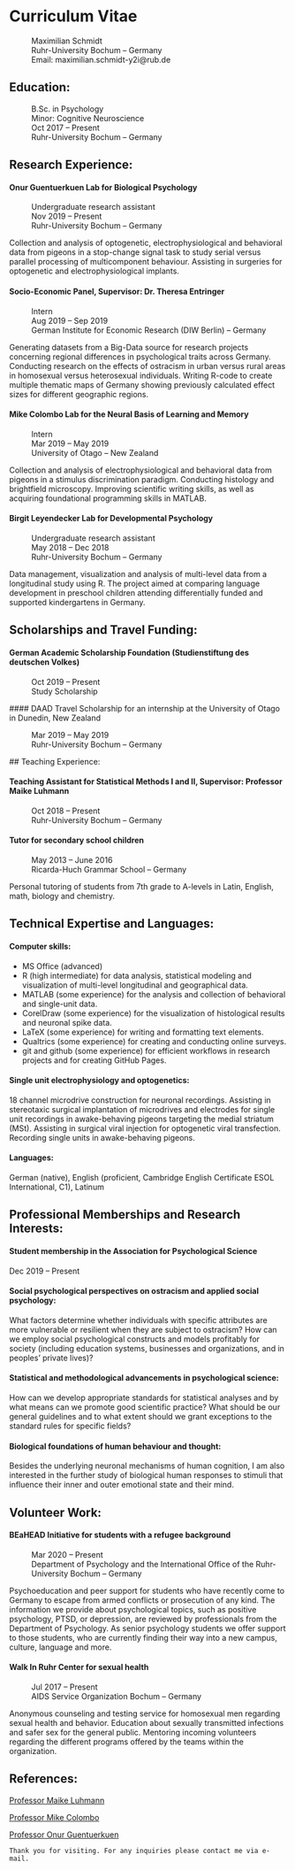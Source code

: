 # Curriculum Vitae

<dd>Maximilian Schmidt</dd>
<dd>Ruhr-University Bochum – Germany</dd>
<dd>Email: maximilian.schmidt-y2i@rub.de</dd>

## Education:

<dd>B.Sc. in Psychology</dd>
<dd>Minor: Cognitive Neuroscience</dd>
<dd>Oct 2017 – Present</dd>
<dd>Ruhr-University Bochum – Germany</dd>

## Research Experience:

#### Onur Guentuerkuen Lab for Biological Psychology

<dd>Undergraduate research assistant</dd>
<dd>Nov 2019 – Present</dd>
<dd>Ruhr-University Bochum – Germany</dd> 

Collection and analysis of optogenetic, electrophysiological and behavioral data from pigeons in a stop-change signal task to study serial versus parallel processing of multicomponent behaviour. Assisting in surgeries for optogenetic and electrophysiological implants. 

#### Socio-Economic Panel, Supervisor: Dr. Theresa Entringer

<dd>Intern</dd>
<dd>Aug 2019 – Sep 2019</dd>
<dd>German Institute for Economic Research (DIW Berlin) – Germany</dd>

Generating datasets from a Big-Data source for research projects concerning regional differences in psychological traits across Germany. Conducting research on the effects of ostracism in urban versus rural areas in homosexual versus heterosexual individuals. Writing R-code to create multiple thematic maps of Germany showing previously calculated effect sizes for different geographic regions.

#### Mike Colombo Lab for the Neural Basis of Learning and Memory 

<dd>Intern</dd>
<dd>Mar 2019 – May 2019</dd>
<dd>University of Otago – New Zealand</dd>

Collection and analysis of electrophysiological and behavioral data from pigeons in a stimulus discrimination paradigm. Conducting histology and brightfield microscopy. Improving scientific writing skills, as well as acquiring foundational programming skills in MATLAB.

#### Birgit Leyendecker Lab for Developmental Psychology

<dd>Undergraduate research assistant</dd>
<dd>May 2018 – Dec 2018</dd>
<dd>Ruhr-University Bochum – Germany</dd>

Data management, visualization and analysis of multi-level data from a longitudinal study using R. The project aimed at comparing language development in preschool children attending differentially funded and supported kindergartens in Germany.

## Scholarships and Travel Funding:

#### German Academic Scholarship Foundation (Studienstiftung des deutschen Volkes)
<dl>
<dd>Oct 2019 – Present</dd>
<dd>Study Scholarship</dd>
</dl>
#### DAAD Travel Scholarship for an internship at the University of Otago in Dunedin, New Zealand
<dl>
<dd>Mar 2019 – May 2019</dd>
<dd>Ruhr-University Bochum – Germany</dd>
</dl>
## Teaching Experience:

#### Teaching Assistant for Statistical Methods I and II, Supervisor: Professor Maike Luhmann

<dd>Oct 2018 – Present</dd>
<dd>Ruhr-University Bochum – Germany</dd>

#### Tutor for secondary school children

<dd>May 2013 – June 2016</dd>
<dd>Ricarda-Huch Grammar School – Germany</dd>

Personal tutoring of students from 7th grade to A-levels in Latin, English, math, biology and chemistry.

## Technical Expertise and Languages:

#### Computer skills: 
*   MS Office (advanced)
*   R (high intermediate) for data analysis, statistical modeling and visualization of multi-level longitudinal and geographical data. 
*   MATLAB (some experience) for the analysis and collection of behavioral and single-unit data. 
*   CorelDraw (some experience) for the visualization of histological results and neuronal spike data. 
*   LaTeX (some experience) for writing and formatting text elements. 
*   Qualtrics (some experience) for creating and conducting online surveys.
*   git and github (some experience) for efficient workflows in research projects and for creating GitHub Pages.

#### Single unit electrophysiology and optogenetics: 
18 channel microdrive construction for neuronal recordings. Assisting in stereotaxic surgical implantation of microdrives and electrodes for single unit recordings in awake-behaving pigeons targeting the medial striatum (MSt). Assisting in surgical viral injection for optogenetic viral transfection. Recording single units in awake-behaving pigeons.

#### Languages: 
German (native), English (proficient, Cambridge English Certificate ESOL International, C1), Latinum

## Professional Memberships and Research Interests:

#### Student membership in the Association for Psychological Science
Dec 2019 – Present 

#### Social psychological perspectives on ostracism and applied social psychology: 
What factors determine whether individuals with specific attributes are more vulnerable or resilient when they are subject to ostracism? How can we employ social psychological constructs and models profitably for society (including education systems, businesses and organizations, and in peoples’ private lives)?

#### Statistical and methodological advancements in psychological science: 
How can we develop appropriate standards for statistical analyses and by what means can we promote good scientific practice? What should be our general guidelines and to what extent should we grant exceptions to the standard rules for specific fields? 

#### Biological foundations of human behaviour and thought: 
Besides the underlying neuronal mechanisms of human cognition, I am also interested in the further study of biological human responses to stimuli that influence their inner and outer emotional state and their mind.

## Volunteer Work:

#### BEaHEAD Initiative for students with a refugee background

<dd>Mar 2020 – Present</dd>
<dd>Department of Psychology and the International Office of the Ruhr-University Bochum – Germany</dd>

Psychoeducation and peer support for students who have recently come to Germany to escape from armed conflicts or prosecution of any kind. The information we provide about psychological topics, such as positive psychology, PTSD, or depression, are reviewed by professionals from the Department of Psychology. As senior psychology students we offer support to those students, who are currently finding their way into a new campus, culture, language and more. 

#### Walk In Ruhr Center for sexual health

<dd>Jul 2017 – Present</dd>
<dd>AIDS Service Organization Bochum – Germany</dd>

Anonymous counseling and testing service for homosexual men regarding sexual health and behavior. Education about sexually transmitted infections and safer sex for the general public. Mentoring incoming volunteers regarding the different programs offered by the teams within the organization.

## References:

[Professor Maike Luhmann](http://www.pml.psy.rub.de/personen/index.html)

[Professor Mike Colombo](https://www.otago.ac.nz/psychology/staff/mikecolombo.html) 

[Professor Onur Guentuerkuen](https://www.bio.psy.ruhr-uni-bochum.de/members.html)

```
Thank you for visiting. For any inquiries please contact me via e-mail.
```
